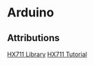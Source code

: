 # Arduino

## Attributions
[HX711 Library](https://github.com/bogde/HX711)
[HX711 Tutorial](http://www.instructables.com/id/How-to-Interface-HX711-Balance-Module-With-Load-Ce/)

